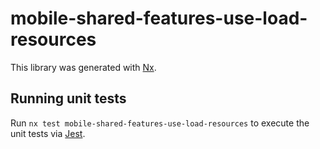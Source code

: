 # mobile-shared-features-use-load-resources

This library was generated with [Nx](https://nx.dev).

## Running unit tests

Run `nx test mobile-shared-features-use-load-resources` to execute the unit tests via [Jest](https://jestjs.io).
